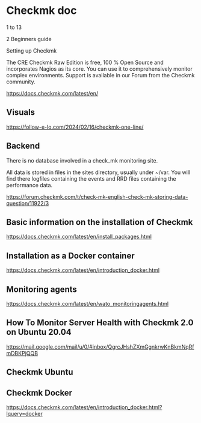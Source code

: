 # Checkmk doc

1 to 13

2 Beginners guide

Setting up Checkmk

The CRE Checkmk Raw Edition is free, 100 % Open Source and incorporates Nagios as its core. You can use it to comprehensively monitor complex environments. Support is available in our Forum from the Checkmk community.

https://docs.checkmk.com/latest/en/


## Visuals

https://follow-e-lo.com/2024/02/16/checkmk-one-line/

## Backend

There is no database involved in a check_mk monitoring site.

All data is stored in files in the sites directory, usually under ~/var.
You will find there logfiles containing the events and RRD files
containing the performance data.

https://forum.checkmk.com/t/check-mk-english-check-mk-storing-data-question/11922/3

## Basic information on the installation of Checkmk

https://docs.checkmk.com/latest/en/install_packages.html

## Installation as a Docker container

https://docs.checkmk.com/latest/en/introduction_docker.html


## Monitoring agents

https://docs.checkmk.com/latest/en/wato_monitoringagents.html

## How To Monitor Server Health with Checkmk 2.0 on Ubuntu 20.04

https://mail.google.com/mail/u/0/#inbox/QgrcJHshZXmGgnkrwKnBkmNqRfmDBKPjQQB


## Checkmk Ubuntu

## Checkmk Docker

https://docs.checkmk.com/latest/en/introduction_docker.html?lquery=docker

